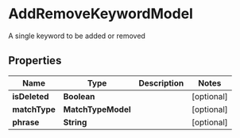

# AddRemoveKeywordModel

A single keyword to be added or removed

## Properties

| Name | Type | Description | Notes |
|------------ | ------------- | ------------- | -------------|
|**isDeleted** | **Boolean** |  |  [optional] |
|**matchType** | **MatchTypeModel** |  |  [optional] |
|**phrase** | **String** |  |  [optional] |



